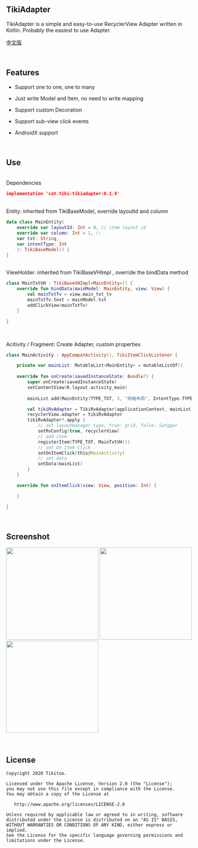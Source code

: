 ## TikiAdapter

TikiAdapter is a simple and easy-to-use RecyclerView Adapter written in Kotlin. Probably the easiest to use Adapter.

[中文版](https://github.com/Tikitoo/TikiAdapter/blob/master/README_ZH.md)

<br />

## Features

- Support one to one, one to many

- Just write Model and Item, no need to write mapping

- Support custom Decoration

- Support sub-view click events

- AndroidX support



<br />

## Use



<br />
Dependencies

```json
implementation 'cat.tiki:tikiadapter:0.1.9'
```


<br />
Entity: inherited from TikiBaseModel, override layoutId and column

```kotlin
data class MainEntity(
    override var layoutId: Int = 0, // item layout id
    override var column: Int = 1, // 
    var txt: String,
    var intentType: Int
    ): TikiBaseModel() {
}
```



<br />
ViewHolder: inherited from TikiBaseVHImpl <T>, override the bindData method

```kotlin
class MainTxtVH : TikiBaseVHImpl<MainEntity>() {
    override fun bindData(mainModel: MainEntity, view: View) {
        val mainTxtTv = view.main_txt_tv
        mainTxtTv.text = mainModel.txt
        addClickView(mainTxtTv)
    }

}
```


<br />

Acitivity / Fragment: Create Adapter, custom properties

```kotlin
class MainActivity : AppCompatActivity(), TikiItemClickListener {

	private var mainList: MutableList<MainEntity> = mutableListOf()
	
	override fun onCreate(savedInstanceState: Bundle?) {
	    super.onCreate(savedInstanceState)
	    setContentView(R.layout.activity_main)
	
        mainList.add(MainEntity(TYPE_TXT, 3, "网格布局", IntentType.TYPE_GRID))

        val tikiRvAdapter = TikiRvAdapter(applicationContext, mainList)
        recyclerView.adapter = tikiRvAdapter
        tikiRvAdapter?.apply {
            // set layoutmanager type, true: grid, false: Satgger
            setRvConfig(true, recyclerView)
            // add item
            registerItem(TYPE_TXT, MainTxtVH()) 
            // set On Item Click
            setOnItemClick(this@MainActivity) 
            // set data
            setData(mainList) 
        }
	}

	override fun onItemClick(view: View, position: Int) {

	}

}
```


<br />

## Screenshot

<img src="https://tva1.sinaimg.cn/large/006tNbRwgy1garm7vehpmj30u01t0ael.jpg" width=250/> <img src="https://tva1.sinaimg.cn/large/006tNbRwgy1garm89f8dzj30u01t01kx.jpg" width=250/> <img src="https://tva1.sinaimg.cn/large/006tNbRwgy1garm848n8tj30u01t0nat.jpg" width=250/>




<br />

## License

    Copyright 2020 Tikitoo.
    
    Licensed under the Apache License, Version 2.0 (the "License");
    you may not use this file except in compliance with the License.
    You may obtain a copy of the License at
    
       http://www.apache.org/licenses/LICENSE-2.0
    
    Unless required by applicable law or agreed to in writing, software
    distributed under the License is distributed on an "AS IS" BASIS,
    WITHOUT WARRANTIES OR CONDITIONS OF ANY KIND, either express or implied.
    See the License for the specific language governing permissions and
    limitations under the License.
